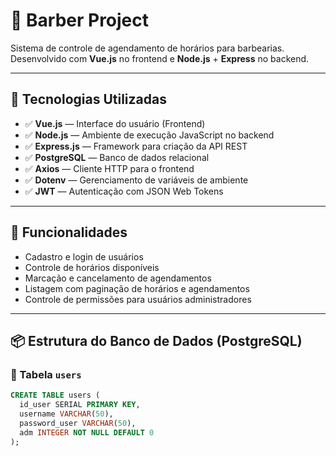 # 💈 Barber Project

Sistema de controle de agendamento de horários para barbearias.  
Desenvolvido com **Vue.js** no frontend e **Node.js** + **Express** no backend.

---

## 🚀 Tecnologias Utilizadas

- ✅ **Vue.js** — Interface do usuário (Frontend)
- ✅ **Node.js** — Ambiente de execução JavaScript no backend
- ✅ **Express.js** — Framework para criação da API REST
- ✅ **PostgreSQL** — Banco de dados relacional
- ✅ **Axios** — Cliente HTTP para o frontend
- ✅ **Dotenv** — Gerenciamento de variáveis de ambiente
- ✅ **JWT** — Autenticação com JSON Web Tokens

---

## 🧩 Funcionalidades

- Cadastro e login de usuários
- Controle de horários disponíveis
- Marcação e cancelamento de agendamentos
- Listagem com paginação de horários e agendamentos
- Controle de permissões para usuários administradores

---

## 📦 Estrutura do Banco de Dados (PostgreSQL)

### 🔹 Tabela `users`

```sql
CREATE TABLE users (
  id_user SERIAL PRIMARY KEY,
  username VARCHAR(50),
  password_user VARCHAR(50),
  adm INTEGER NOT NULL DEFAULT 0
);
